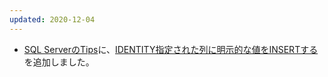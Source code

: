 ```yaml
---
updated: 2020-12-04
---
```

- [SQL ServerのTips](/it/sqlserver/tips.html)に、[IDENTITY指定された列に明示的な値をINSERTする](/it/sqlserver/tips.html#identity-insert)を追加しました。
